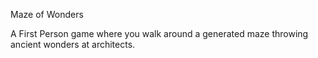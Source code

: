 Maze of Wonders

A First Person game where you walk around a generated maze throwing ancient wonders at  architects.
